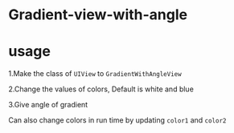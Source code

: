 # Gradient-view-with-angle

# usage 

1.Make the class of ```UIView``` to ```GradientWithAngleView```

2.Change the values of colors, Default is white and blue

3.Give angle of gradient 

Can also change colors in run time by updating ```color1``` and ```color2```
